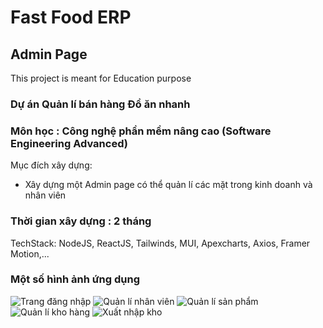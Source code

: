 # Fast Food ERP
## Admin Page
This project is meant for Education purpose

### Dự án Quản lí bán hàng Đồ ăn nhanh

### Môn học : Công nghệ phần mềm nâng cao (Software Engineering Advanced)
Mục đích xây dựng:
- Xây dựng một Admin page có thể quản lí các mặt trong kinh doanh và nhân viên

### Thời gian xây dựng : 2 tháng
TechStack: NodeJS, ReactJS, Tailwinds, MUI, Apexcharts, Axios, Framer Motion,...

### Một số hình ảnh ứng dụng
![Trang đăng nhập](https://res.cloudinary.com/du0sz12nf/image/upload/f_auto,q_auto/v1/Personal%20Stubs/FastFoodERP/hhcgrnfikuaoaxk4qw4d)
![Quản lí nhân viên](https://res.cloudinary.com/du0sz12nf/image/upload/f_auto,q_auto/v1/Personal%20Stubs/FastFoodERP/xlztyjggntpjimbialht)
![Quản lí sản phẩm](https://res.cloudinary.com/du0sz12nf/image/upload/f_auto,q_auto/v1/Personal%20Stubs/FastFoodERP/lg3ofz1hbycz6hvxrb8v)
![Quản lí kho hàng](https://res.cloudinary.com/du0sz12nf/image/upload/f_auto,q_auto/v1/Personal%20Stubs/FastFoodERP/glgz3sqb22wdnm6s4wzz)
![Xuất nhập kho](https://res.cloudinary.com/du0sz12nf/image/upload/f_auto,q_auto/v1/Personal%20Stubs/FastFoodERP/toysxoejhp7einlxqwnb)
